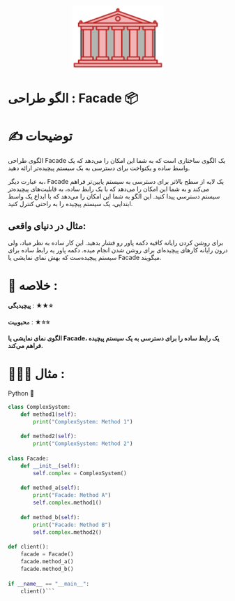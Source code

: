 <p align="center">
  <img src="https://github.com/mojtabapaso/Design-Pattern-Persian/blob/main/img/Structural/facade-mini.png" height="150px" />
</p>

# الگو طراحی :  Facade 📦
 
# ✍️ توضیحات 
الگوی طراحی Facade یک الگوی ساختاری است که به شما این امکان را می‌دهد که یک واسط ساده و یکنواخت برای دسترسی به یک سیستم پیچیده‌تر ارائه دهید.

به عبارت دیگر، Facade یک لایه از سطح بالاتر برای دسترسی به سیستم پایین‌تر فراهم می‌کند و به شما این امکان را می‌دهد که با یک رابط ساده، به قابلیت‌های پیچیده‌تر سیستم دسترسی پیدا کنید. این الگو به شما این امکان را می‌دهد که با ابداع یک واسط ابتدایی، یک سیستم پیچیده را به راحتی کنترل کنید.
## مثال در دنیای واقعی:
برای روشن کردن رایانه کافیه دکمه پاور رو فشار بدهید. این کار ساده به نظر میاد، ولی درون رایانه کارهای پیچیده‌ای برای روشن شدن انجام میده. دکمه پاور یه رابط ساده برای سیستم پیچیده‌ست که بهش نمای نمایشی یا Facade میگویند.

 # 📝 خلاصه :
**پیچیدیگی** : **★★⭐** 

م**حبوبیت** : **★⭐⭐**

**الگوی نمای نمایشی یا Facade، یک رابط ساده را برای دسترسی به یک سیستم پیچیده فراهم می‌کند.**

# 👨🏻‍💻 مثال  :
Python 🐍 


```python
class ComplexSystem:
    def method1(self):
        print("ComplexSystem: Method 1")

    def method2(self):
        print("ComplexSystem: Method 2")

class Facade:
    def __init__(self):
        self.complex = ComplexSystem()

    def method_a(self):
        print("Facade: Method A")
        self.complex.method1()

    def method_b(self):
        print("Facade: Method B")
        self.complex.method2()

def client():
    facade = Facade()
    facade.method_a()
    facade.method_b()

if __name__ == "__main__":
    client()```

